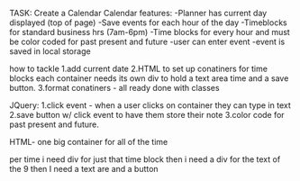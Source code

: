 TASK: Create a Calendar
Calendar features:
-Planner has current day displayed (top of page)
-Save events for each hour of the day
-Timeblocks for standard business hrs (7am-6pm)
-Time blocks for every hour and must be color coded for past present and future
-user can enter event
-event is saved in local storage

how to tackle
1.add current date
2.HTML to set up conatiners for time blocks
each container needs its own div to hold a text area time and a save button.
3.format conatiners - all ready done with classes

JQuery:
1.click event - when a user clicks on container they can type in text
2.save button w/ click event to have them store their note
3.color code for past present and future.

HTML-
one big container for all of the time

per time i need div for just that time block
then i need a div for the text of the 9
then I need a text are
and a button
